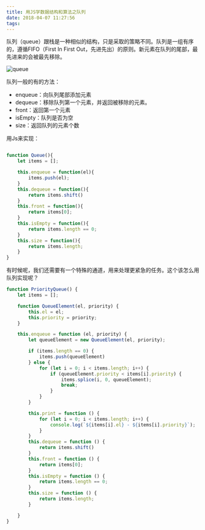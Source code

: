 ```yaml
---
title: 用JS学数据结构和算法之队列
date: 2018-04-07 11:27:56
tags: 
---
```


队列（queue）跟栈是一种相似的结构，只是采取的策略不同。队列是一组有序的，遵循FIFO（First In First Out，先进先出）的原则。新元素在队列的尾部，最先进来的会被最先移除。

![queue](http://oerfykrpf.bkt.clouddn.com/queue.png)

队列一般的有的方法：

- enqueue：向队列尾部添加元素
- dequeue：移除队列第一个元素，并返回被移除的元素。
- front：返回第一个元素
- isEmpty：队列是否为空
- size：返回队列的元素个数


用Js来实现：

```javascript

function Queue(){
    let items = [];

    this.enqueue = function(el){
        items.push(el);
    }
    this.dequeue = function(){
        return items.shift()
    }
    this.front = function(){
        return items[0];
    }
    this.isEmpty = function(){
        return items.length == 0;
    }
    this.size = function(){
        return items.length;
    }
}

```


有时候呢，我们还需要有一个特殊的通道，用来处理更紧急的任务。这个该怎么用队列实现呢？

```javascript
function PriorityQueue() {
    let items = [];

    function QueueElement(el, priority) {
        this.el = el;
        this.priority = priority;
    }

    this.enqueue = function (el, priority) {
        let queueElement = new QueueElement(el, priority);

        if (items.length == 0) {
            items.push(queueElement)
        } else {
            for (let i = 0; i < items.length; i++) {
                if (queueElement.priority < items[i].priority) {
                    items.splice(i, 0, queueElement);
                    break;
                }
            }
        }

        this.print = function () {
            for (let i = 0; i < items.length; i++) {
                console.log(`${items[i].el} - ${items[i].priority}`);
            }
        }
        this.dequeue = function () {
            return items.shift()
        }
        this.front = function () {
            return items[0];
        }
        this.isEmpty = function () {
            return items.length == 0;
        }
        this.size = function () {
            return items.length;
        }

    }
}

```